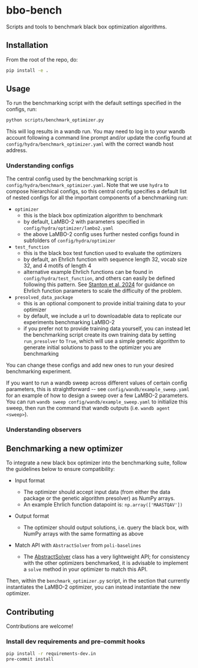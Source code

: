# bbo-bench
Scripts and tools to benchmark black box optimization algorithms.

## Installation

From the root of the repo, do:
```bash
pip install -e .
```
## Usage

To run the benchmarking script with the default settings specified in the configs, run:
```bash
python scripts/benchmark_optimizer.py
```
This will log results in a wandb run. You may need to log in to your wandb account following a command line prompt and/or update the config found at `config/hydra/benchmark_optimizer.yaml` with the correct wandb host address.

### Understanding configs

The central config used by the benchmarking script is `config/hydra/benchmark_optimizer.yaml`. Note that we use `hydra` to compose hierarchical configs, so this central config specifies a default list of nested configs for all the important components of a benchmarking run:
- `optimizer`
    - this is the black box optimization algorithm to benchmark
    - by default, LaMBO-2 with parameters specified in `config/hydra/optimizer/lambo2.yaml`
    - the above LaMBO-2 config uses further nested configs found in subfolders of `config/hydra/optimizer`
- `test_function`
    - this is the black box test function used to evaluate the optimizers
    - by default, an Ehrlich function with sequence length 32, vocab size 32, and 4 motifs of length 4
    - alternative example Ehrlich functions can be found in `config/hydra/test_function`, and others can easily be defined following this pattern. See [Stanton et al. 2024](https://arxiv.org/abs/2407.00236) for guidance on Ehrlich function parameters to scale the difficulty of the problem.
- `presolved_data_package`
    - this is an optional component to provide initial training data to your optimizer
    - by default, we include a url to downloadable data to replicate our experiments benchmarking LaMBO-2
    - if you prefer not to provide training data yourself, you can instead let the benchmarking script create its own training data by setting `run_presolver` to `True`, which will use a simple genetic algorithm to generate initial solutions to pass to the optimizer you are benchmarking

You can change these configs and add new ones to run your desired benchmarking experiment.

If you want to run a wandb sweep across different values of certain config parameters, this is straightforward -- see `config/wandb/example_sweep.yaml` for an example of how to design a sweep over a few LaMBO-2 parameters. You can run `wandb sweep config/wandb/example_sweep.yaml` to initialize this sweep, then run the command that wandb outputs (i.e. `wandb agent <sweep>`).

### Understanding observers


## Benchmarking a new optimizer

To integrate a new black box optimizer into the benchmarking suite, follow the guidelines below to ensure compatibility:
- Input format
    - The optimizer should accept input data (from either the data package or the genetic algorithm presolver) as NumPy arrays.
    - An example Ehrlich function datapoint is: `np.array(['MAASTQAV'])`

- Output format
    - The optimizer should output solutions, i.e. query the black box, with NumPy arrays with the same formatting as above

- Match API with `AbstractSolver` from `poli-baselines`
    - The [AbstractSolver](https://github.com/MachineLearningLifeScience/poli-baselines/blob/main/src/poli_baselines/core/abstract_solver.py) class has a very lightweight API; for consistency with the other optimizers benchmarked, it is advisable to implement a `solve` method in your optimizer to match this API.

Then, within the `benchmark_optimizer.py` script, in the section that currently instantiates the LaMBO-2 optimizer, you can instead instantiate the new optimizer.

## Contributing

Contributions are welcome!

### Install dev requirements and pre-commit hooks

```bash
pip install -r requirements-dev.in
pre-commit install
```
